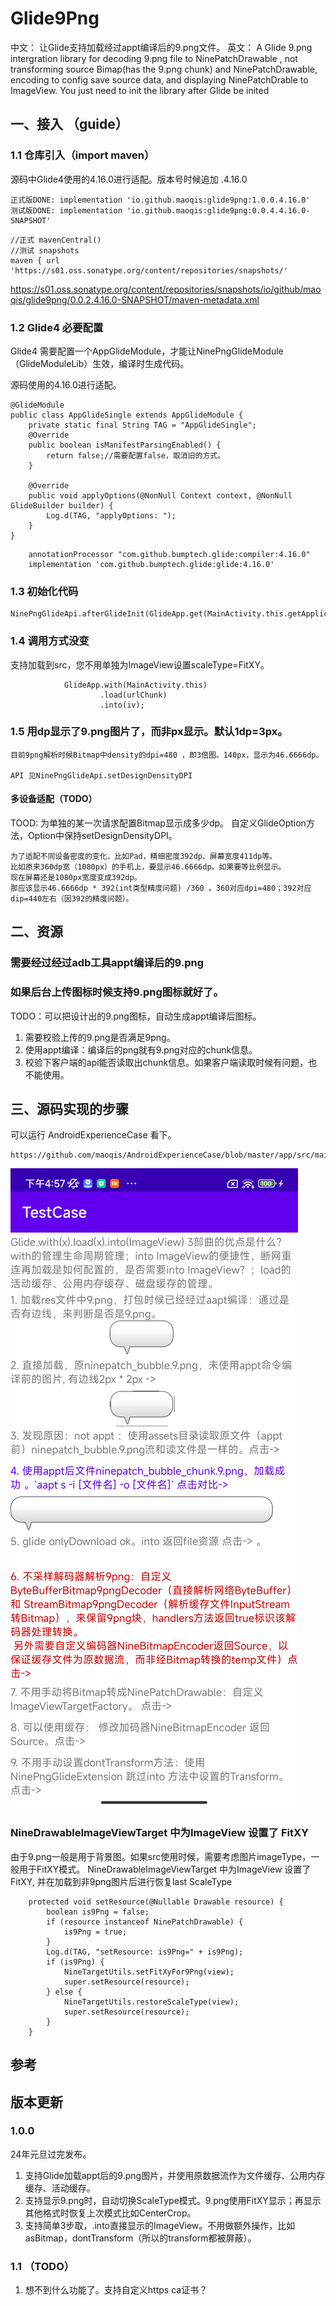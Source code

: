 # Glide9Png

中文： 让Glide支持加载经过appt编译后的9.png文件。
英文：
A Glide 9.png intergration library for decoding 9.png file to NinePatchDrawable , not transforming
source Bimap(has the 9.png chunk) and NinePatchDrawable, encoding to config save source data, and
displaying NinePatchDrable to ImageView. You just need to init the library after Glide be inited

## 一、接入 （guide）

### 1.1 仓库引入（import maven）

源码中Glide4使用的4.16.0进行适配。版本号时候追加 .4.16.0

````
正式版DONE: implementation 'io.github.maoqis:glide9png:1.0.0.4.16.0'
测试版DONE: implementation 'io.github.maoqis:glide9png:0.0.4.4.16.0-SNAPSHOT'
````

```
//正式 mavenCentral()
//测试 snapshots
maven { url 'https://s01.oss.sonatype.org/content/repositories/snapshots/' 

```

https://s01.oss.sonatype.org/content/repositories/snapshots/io/github/maoqis/glide9png/0.0.2.4.16.0-SNAPSHOT/maven-metadata.xml

### 1.2 Glide4 必要配置

Glide4 需要配置一个AppGlideModule，才能让NinePngGlideModule（GlideModuleLib）生效，编译时生成代码。

源码使用的4.16.0进行适配。

```
@GlideModule
public class AppGlideSingle extends AppGlideModule {
    private static final String TAG = "AppGlideSingle";
    @Override
    public boolean isManifestParsingEnabled() {
        return false;//需要配置false，取消旧的方式。
    }

    @Override
    public void applyOptions(@NonNull Context context, @NonNull GlideBuilder builder) {
        Log.d(TAG, "applyOptions: ");
    }
}
```

``` 所在moudle需要引入编译器
    annotationProcessor "com.github.bumptech.glide:compiler:4.16.0"
    implementation 'com.github.bumptech.glide:glide:4.16.0'
```

### 1.3 初始化代码

````
NinePngGlideApi.afterGlideInit(GlideApp.get(MainActivity.this.getApplicationContext()));
````

### 1.4 调用方式没变

支持加载到src，您不用单独为ImageView设置scaleType=FitXY。

```
            GlideApp.with(MainActivity.this)
                    .load(urlChunk)
                    .into(iv);
```

### 1.5 用dp显示了9.png图片了，而非px显示。默认1dp=3px。

```
目前9png解析时候Bitmap中density的dpi=480 ，即3倍图。140px，显示为46.6666dp。

API 见NinePngGlideApi.setDesignDensityDPI
```

#### 多设备适配（TODO）

TOOD: 为单独的某一次请求配置Bitmap显示成多少dp。
自定义GlideOption方法，Option中保持setDesignDensityDPI。

```
为了适配不同设备密度的变化，比如Pad，精细密度392dp、屏幕宽度411dp等。
比如原来360dp宽（1080px）的手机上，要显示46.6666dp。如果要等比例显示。
现在屏幕还是1080px宽度变成392dp。
那应该显示46.6666dp * 392(int类型精度问题) /360 。360对应dpi=480；392对应dip=440左右（因392的精度问题）。
```

## 二、资源

### 需要经过经过adb工具appt编译后的9.png

### 如果后台上传图标时候支持9.png图标就好了。

TODO：可以把设计出的9.png图标，自动生成appt编译后图标。

1. 需要校验上传的9.png是否满足9png。
2. 使用appt编译：编译后的png就有9.png对应的chunk信息。
3. 校验下客户端的api能否读取出chunk信息。如果客户端读取时候有问题，也不能使用。

## 三、源码实现的步骤

可以运行 AndroidExperienceCase 看下。

```GlideNinePngFragment
https://github.com/maoqis/AndroidExperienceCase/blob/master/app/src/main/java/com/maoqis/testcase/feature/GlideNinePngFragment.java
```

![image](https://raw.githubusercontent.com/maoqis/AndroidExperienceCase/master/images/temp.png)

### NineDrawableImageViewTarget 中为ImageView 设置了 FitXY

由于9.png一般是用于背景图。如果src使用时候，需要考虑图片imageType，一般用于FitXY模式。
NineDrawableImageViewTarget 中为ImageView 设置了 FitXY, 并在加载到非9png图片后进行恢复last ScaleType

```agsl
    protected void setResource(@Nullable Drawable resource) {
        boolean is9Png = false;
        if (resource instanceof NinePatchDrawable) {
            is9Png = true;
        }
        Log.d(TAG, "setResource: is9Png=" + is9Png);
        if (is9Png) {
            NineTargetUtils.setFitXyFor9Png(view);
            super.setResource(resource);
        } else {
            NineTargetUtils.restoreScaleType(view);
            super.setResource(resource);
        }
    }
```

## 参考

## 版本更新
### 1.0.0
24年元旦过完发布。
1. 支持Glide加载appt后的9.png图片，并使用原数据流作为文件缓存、公用内存缓存、活动缓存。
2. 支持显示9.png时，自动切换ScaleType模式。9.png使用FitXY显示；再显示其他格式时恢复上次模式比如CenterCrop。
3. 支持简单3步取，.into直接显示的ImageView。不用做额外操作，比如asBitmap，dontTransform（所以的transform都被屏蔽）。
### 1.1 （TODO）
1. 想不到什么功能了。支持自定义https ca证书？

